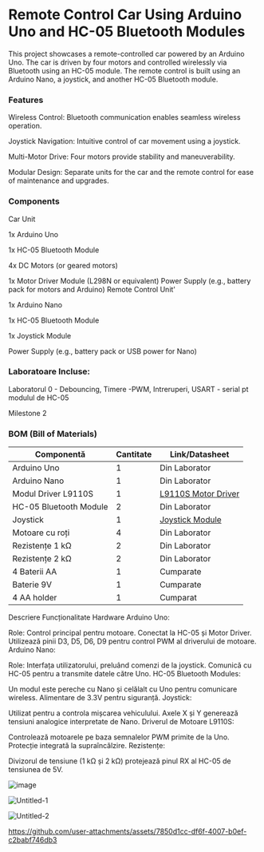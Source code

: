 # Remote Control Car Using Arduino Uno and HC-05 Bluetooth Modules
This project showcases a remote-controlled car powered by an Arduino Uno. The car is driven by four motors and controlled wirelessly 
via Bluetooth using an HC-05 module. The remote control is built using an Arduino Nano, a joystick, and another HC-05 Bluetooth module.

### Features
Wireless Control: Bluetooth communication enables seamless wireless operation.

Joystick Navigation: Intuitive control of car movement using a joystick.

Multi-Motor Drive: Four motors provide stability and maneuverability.

Modular Design: Separate units for the car and the remote control for ease of maintenance and upgrades.

### Components

Car Unit

1x Arduino Uno

1x HC-05 Bluetooth Module

4x DC Motors (or geared motors)

1x Motor Driver Module (L298N or equivalent)
Power Supply (e.g., battery pack for motors and Arduino)
Remote Control Unit'

1x Arduino Nano

1x HC-05 Bluetooth Module

1x Joystick Module

Power Supply (e.g., battery pack or USB power for Nano)

### Laboratoare Incluse:

Laboratorul 0 - Debouncing, 
Timere -PWM, 
Intreruperi, 
USART - serial pt modulul de HC-05

Milestone 2

### BOM (Bill of Materials)

| **Componentă**            | **Cantitate** | **Link/Datasheet**                                                                                         |
|----------------------------|---------------|------------------------------------------------------------------------------------------------------------|
| Arduino Uno               | 1             | Din Laborator                                                                                            |
| Arduino Nano              | 1             | Din Laborator                                                                                            |
| Modul Driver L9110S       | 1             | [L9110S Motor Driver](https://www.optimusdigital.ro/ro/drivere-de-motoare-cu-perii/8246-modul-driver.html) |
| HC-05 Bluetooth Module    | 2             | Din Laborator                                                                                            |
| Joystick                  | 1             | [Joystick Module](https://components101.com/sensors/joystick-module)                                     |
| Motoare cu roți           | 4             | Din Laborator                                                                                            |
| Rezistențe 1 kΩ           | 2             | Din Laborator                                                                                            |
| Rezistențe 2 kΩ           | 2             | Din Laborator                                                                                            |
| 4 Baterii AA              | 1             | Cumparate                                                                                              |
| Baterie 9V                | 1             | Cumparate                                                                                               |
| 4 AA holder               | 1             | Cumparat              



Descriere Funcționalitate Hardware
Arduino Uno:

Role: Control principal pentru motoare.
Conectat la HC-05 și Motor Driver.
Utilizează pinii D3, D5, D6, D9 pentru control PWM al driverului de motoare.
Arduino Nano:

Role: Interfața utilizatorului, preluând comenzi de la joystick.
Comunică cu HC-05 pentru a transmite datele către Uno.
HC-05 Bluetooth Modules:

Un modul este pereche cu Nano și celălalt cu Uno pentru comunicare wireless.
Alimentare de 3.3V pentru siguranță.
Joystick:

Utilizat pentru a controla mișcarea vehiculului.
Axele X și Y generează tensiuni analogice interpretate de Nano.
Driverul de Motoare L9110S:

Controlează motoarele pe baza semnalelor PWM primite de la Uno.
Protecție integrată la supraîncălzire.
Rezistențe:

Divizorul de tensiune (1 kΩ și 2 kΩ) protejează pinul RX al HC-05 de tensiunea de 5V.

![image](https://github.com/user-attachments/assets/301c5a54-4ad2-4255-8a60-ff5edc6547e3)


![Untitled-1](https://github.com/user-attachments/assets/578c5c6f-dabf-4f33-9b2c-88b621720a55)


![Untitled-2](https://github.com/user-attachments/assets/013f9625-f279-495e-bda3-a06927e7652d)



https://github.com/user-attachments/assets/7850d1cc-df6f-4007-b0ef-c2babf746db3



